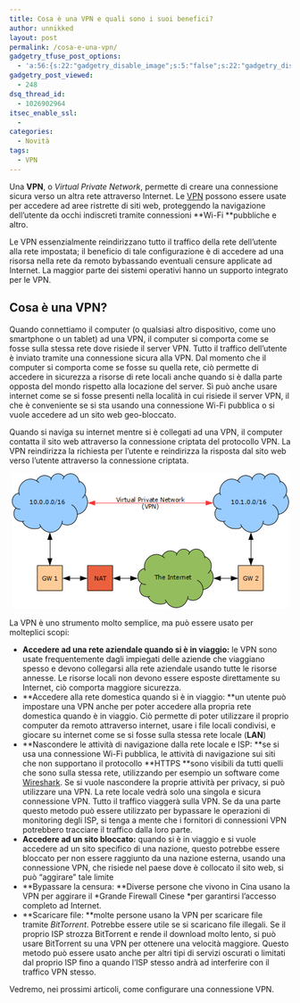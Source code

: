 ```yaml
---
title: Cosa è una VPN e quali sono i suoi benefici?
author: unnikked
layout: post
permalink: /cosa-e-una-vpn/
gadgetry_tfuse_post_options:
  - 'a:56:{s:22:"gadgetry_disable_image";s:5:"false";s:22:"gadgetry_disable_video";s:5:"false";s:26:"gadgetry_disable_post_meta";s:5:"false";s:23:"gadgetry_disable_author";s:5:"false";s:31:"gadgetry_disable_published_date";s:5:"false";s:24:"gadgetry_disable_coments";s:5:"false";s:28:"gadgetry_disable_author_info";s:5:"false";s:19:"gadgetry_page_title";s:13:"default_title";s:21:"gadgetry_custom_title";s:0:"";s:21:"gadgetry_single_image";s:43:"/wp-content/uploads/2013/01/VPN_TESTATA.jpg";s:30:"gadgetry_single_img_dimensions";a:2:{i:0;s:3:"586";i:1;s:3:"319";}s:28:"gadgetry_single_img_position";s:9:"alignleft";s:24:"gadgetry_thumbnail_image";s:43:"/wp-content/uploads/2013/01/VPN_TESTATA.jpg";s:27:"gadgetry_thumbnail_position";s:7:"noalign";s:19:"gadgetry_video_link";s:0:"";s:25:"gadgetry_video_dimensions";a:2:{i:0;s:3:"590";i:1;s:3:"191";}s:23:"gadgetry_video_position";s:10:"alignright";s:23:"gadgetry_header_element";s:7:"without";s:22:"gadgetry_select_slider";s:2:"-1";s:17:"gadgetry_page_map";s:0:"";s:25:"gadgetry_content_ads_post";s:4:"true";s:21:"gadgetry_top_ad_space";s:5:"false";s:21:"gadgetry_top_ad_image";s:0:"";s:19:"gadgetry_top_ad_url";s:0:"";s:23:"gadgetry_top_ad_adsense";s:0:"";s:28:"gadgetry_bfcontent_ads_space";s:5:"false";s:23:"gadgetry_bfcontent_type";s:5:"image";s:25:"gadgetry_bfcontent_number";s:3:"one";s:29:"gadgetry_bfcontent_ads_image1";s:0:"";s:27:"gadgetry_bfcontent_ads_url1";s:0:"";s:31:"gadgetry_bfcontent_ads_adsense1";s:0:"";s:29:"gadgetry_bfcontent_ads_image2";s:0:"";s:27:"gadgetry_bfcontent_ads_url2";s:0:"";s:31:"gadgetry_bfcontent_ads_adsense2";s:0:"";s:29:"gadgetry_bfcontent_ads_image3";s:0:"";s:27:"gadgetry_bfcontent_ads_url3";s:0:"";s:31:"gadgetry_bfcontent_ads_adsense3";s:0:"";s:29:"gadgetry_bfcontent_ads_image4";s:0:"";s:27:"gadgetry_bfcontent_ads_url4";s:0:"";s:31:"gadgetry_bfcontent_ads_adsense4";s:0:"";s:29:"gadgetry_bfcontent_ads_image5";s:0:"";s:27:"gadgetry_bfcontent_ads_url5";s:0:"";s:31:"gadgetry_bfcontent_ads_adsense5";s:0:"";s:29:"gadgetry_bfcontent_ads_image6";s:0:"";s:27:"gadgetry_bfcontent_ads_url6";s:0:"";s:31:"gadgetry_bfcontent_ads_adsense6";s:0:"";s:29:"gadgetry_bfcontent_ads_image7";s:0:"";s:27:"gadgetry_bfcontent_ads_url7";s:0:"";s:31:"gadgetry_bfcontent_ads_adsense7";s:0:"";s:19:"gadgetry_hook_space";s:5:"false";s:19:"gadgetry_hook_image";s:0:"";s:17:"gadgetry_hook_url";s:0:"";s:21:"gadgetry_hook_adsense";s:0:"";s:25:"gadgetry_content_subtitle";s:68:"Perch&eacute; si dovrebbe usare una VPN? Ecco una serie di utilizzi.";s:20:"gadgetry_content_top";s:0:"";s:23:"gadgetry_content_bottom";s:0:"";}'
gadgetry_post_viewed:
  - 248
dsq_thread_id:
  - 1026902964
itsec_enable_ssl:
  - 
categories:
  - Novità
tags:
  - VPN
---
```

<div align="center">
  <!-- unnikked - responsive - header --><ins class="adsbygoogle" style="display:block" data-ad-client="ca-pub-3846608868139288" data-ad-slot="2778724254" data-ad-format="auto"></ins>
</div>

  


Una **VPN**, o *Virtual Private Network*, permette di creare una connessione sicura verso un altra rete attraverso Internet. Le <a title="Virtual Private Network" href="http://it.wikipedia.org/wiki/Virtual_Private_Network" target="_blank">VPN</a> possono essere usate per accedere ad aree ristrette di siti web, proteggendo la navigazione dell&#8217;utente da occhi indiscreti tramite connessioni **Wi-Fi **pubbliche e altro.

Le VPN essenzialmente reindirizzano tutto il traffico della rete dell&#8217;utente alla rete impostata; il beneficio di tale configurazione è di accedere ad una risorsa nella rete da remoto bybassando eventuali censure applicate ad Internet. La maggior parte dei sistemi operativi hanno un supporto integrato per le VPN.

## Cosa è una VPN?

Quando connettiamo il computer (o qualsiasi altro dispositivo, come uno smartphone o un tablet) ad una VPN, il computer si comporta come se fosse sulla stessa rete dove risiede il server VPN. Tutto il traffico dell&#8217;utente è inviato tramite una connessione sicura alla VPN. Dal momento che il computer si comporta come se fosse su quella rete, ciò permette di accedere in sicurezza a risorse di rete locali anche quando si è dalla parte opposta del mondo rispetto alla locazione del server. Sì può anche usare internet come se si fosse presenti nella località in cui risiede il server VPN, il che è conveniente se si sta usando una connessione Wi-Fi pubblica o si vuole accedere ad un sito web geo-bloccato.

Quando si naviga su internet mentre si è collegati ad una VPN, il computer contatta il sito web attraverso la connessione criptata del protocollo VPN. La VPN reindirizza la richiesta per l&#8217;utente e reindirizza la risposta dal sito web verso l&#8217;utente attraverso la connessione criptata.

<p align="center">
  <img src="/wp-content/uploads/2013/01/vpn2.png" alt="VPN Esempio" />
</p>

La VPN è uno strumento molto semplice, ma può essere usato per molteplici scopi:

  * **Accedere ad una rete aziendale quando si è in viaggio:** le VPN sono usate frequentemente dagli impiegati delle aziende che viaggiano spesso e devono collegarsi alla rete aziendale usando tutte le risorse annesse. Le risorse locali non devono essere esposte direttamente su Internet, ciò comporta maggiore sicurezza.
  * **Accedere alla rete domestica quando si è in viaggio: **un utente può impostare una VPN anche per poter accedere alla propria rete domestica quando è in viaggio. Ciò permette di poter utilizzare il proprio computer da remoto attraverso internet, usare i file locali condivisi, e giocare su internet come se si fosse sulla stessa rete locale (**LAN**)
  * **Nascondere le attività di navigazione dalla rete locale e ISP: **se si usa una connessione Wi-Fi pubblica, le attività di navigazione sui siti che non supportano il protocollo **HTTPS **sono visibili da tutti quelli che sono sulla stessa rete, utilizzando per esempio un software come <a href="http://www.wireshark.org/" target="_blank">Wireshark</a>. Se si vuole nascondere la proprie attività per privacy, si può utilizzare una VPN. La rete locale vedrà solo una singola e sicura connessione VPN. Tutto il traffico viaggerà sulla VPN. Se da una parte questo metodo può essere utilizzato per bypassare le operazioni di monitoring degli ISP, si tenga a mente che i fornitori di connessioni VPN potrebbero tracciare il traffico dalla loro parte.
  * **Accedere ad un sito bloccato:** quando si è in viaggio e si vuole accedere ad un sito specifico di una nazione, questo potrebbe essere bloccato per non essere raggiunto da una nazione esterna, usando una connessione VPN, che risiede nel paese dove è collocato il sito web, si può &#8220;aggirare&#8221; tale limite
  * **Bypassare la censura: **Diverse persone che vivono in Cina usano la VPN per aggirare il *Grande Firewall Cinese *per garantirsi l&#8217;accesso completo ad Internet.
  * **Scaricare file: **molte persone usano la VPN per scaricare file tramite *BitTorrent*. Potrebbe essere utile se si scaricano file illegali. Se il proprio ISP strozza BitTorrent e rende il download molto lento, si può usare BitTorrent su una VPN per ottenere una velocità maggiore. Questo metodo può essere usato anche per altri tipi di servizi oscurati o limitati dal proprio ISP fino a quando l&#8217;ISP stesso andrà ad interferire con il traffico VPN stesso.

Vedremo, nei prossimi articoli, come configurare una connessione VPN.

  


<div align="center">
  <!-- unnikked - responsive - footer --><ins class="adsbygoogle" style="display:block" data-ad-client="ca-pub-3846608868139288" data-ad-slot="4255457452" data-ad-format="auto"></ins>
</div>